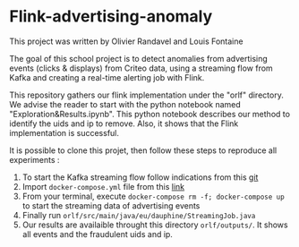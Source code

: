 # Flink-advertising-anomaly

This project was written by Olivier Randavel and Louis Fontaine

The goal of this school project is to detect anomalies from advertising events (clicks & displays) from Criteo data, using a streaming flow from Kafka and creating a real-time alerting job with Flink.

This repository gathers our flink implementation under the "orlf" directory. 
We advise the reader to start with the python notebook named "Exploration&Results.ipynb". This python notebook describes our method to identify the uids and ip to remove. Also, it shows that the Flink implementation is successful.

It is possible to clone this projet, then follow these steps to reproduce all experiments : 

1. To start the Kafka streaming flow follow indications from this [git](https://github.com/Sabmit/paris-dauphine)
2. Import `docker-compose.yml` file from this [link](https://github.com/Sabmit/paris-dauphine/tree/master/docker/kafka-zk)
3. From your terminal, execute `docker-compose rm -f; docker-compose up` to start the streaming data of advertising events
4. Finally run `orlf/src/main/java/eu/dauphine/StreamingJob.java` 
5. Our results are availaible throught this directory `orlf/outputs/`. It shows all events and the fraudulent uids and ip.

